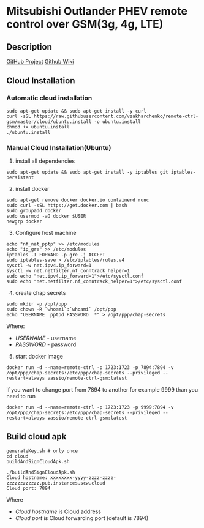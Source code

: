 # Mitsubishi Outlander PHEV remote control over GSM(3g, 4g, LTE)

## Description
[GitHub Project](https://github.com/vzakharchenko/remote-ctrl-gsm)
[Github Wiki](https://github.com/vzakharchenko/remote-ctrl-gsm/wiki)

## Cloud Installation
### Automatic cloud installation
```
sudo apt-get update && sudo apt-get install -y curl
curl -sSL https://raw.githubusercontent.com/vzakharchenko/remote-ctrl-gsm/master/cloud/ubuntu.install -o ubuntu.install
chmod +x ubuntu.install
./ubuntu.install
```
### Manual Cloud Installation(Ubuntu)

1. install all dependencies
```
sudo apt-get update && sudo apt-get install -y iptables git iptables-persistent
```
2. install docker
```
sudo apt-get remove docker docker.io containerd runc
sudo curl -sSL https://get.docker.com | bash
sudo groupadd docker
sudo usermod -aG docker $USER
newgrp docker
```

3. Configure host machine
```
echo "nf_nat_pptp" >> /etc/modules
echo "ip_gre" >> /etc/modules
iptables -I FORWARD -p gre -j ACCEPT
sudo iptables-save > /etc/iptables/rules.v4
sysctl -w net.ipv4.ip_forward=1
sysctl -w net.netfilter.nf_conntrack_helper=1
sudo echo "net.ipv4.ip_forward=1">/etc/sysctl.conf
sudo echo "net.netfilter.nf_conntrack_helper=1">/etc/sysctl.conf
```

4. create chap secrets
```
sudo mkdir -p /opt/ppp
sudo chown -R `whoami`:`whoami` /opt/ppp
echo "USERNAME  pptpd PASSWORD  *" > /opt/ppp/chap-secrets
```
Where:
- *USERNAME* - username
- *PASSWORD* - password
5. start docker image
```
docker run -d --name=remote-ctrl -p 1723:1723 -p 7894:7894 -v /opt/ppp/chap-secrets:/etc/ppp/chap-secrets --privileged --restart=always vassio/remote-ctrl-gsm:latest

```
if you want to change port from 7894 to another for example 9999 than you need to run
```
docker run -d --name=remote-ctrl -p 1723:1723 -p 9999:7894 -v /opt/ppp/chap-secrets:/etc/ppp/chap-secrets --privileged --restart=always vassio/remote-ctrl-gsm:latest
```

## Build cloud apk
```
generateKey.sh # only once
cd cloud
buildAndSignCloudApk.sh
```
```
./buildAndSignCloudApk.sh
Cloud hostname: xxxxxxxx-yyyy-zzzz-zzzz-zzzzzzzzzzzz.pub.instances.scw.cloud
Cloud port: 7894
```
Where
- *Cloud hostname* is Cloud address
- *Cloud port* is Cloud forwarding port (default is 7894)



